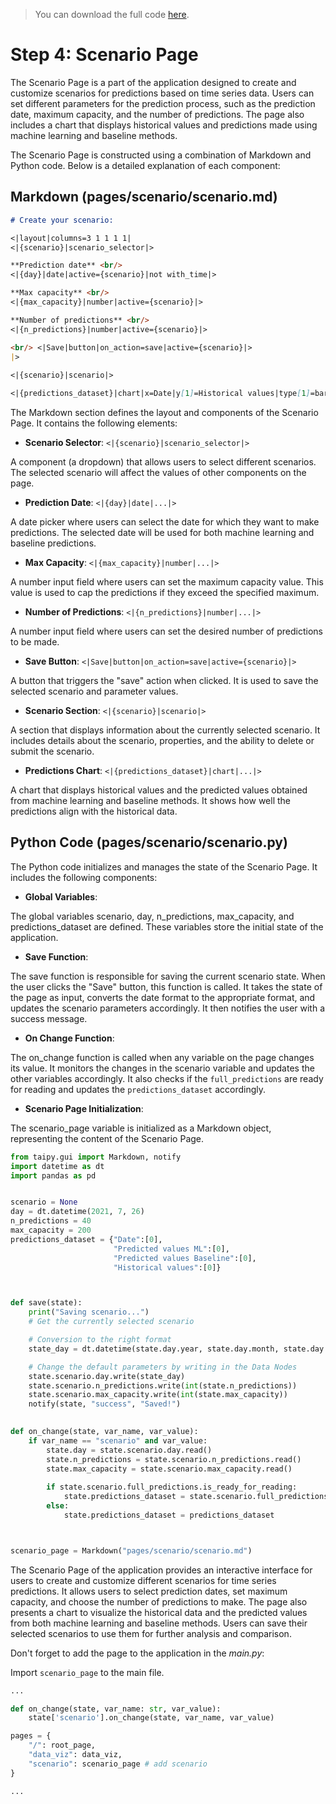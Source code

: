 > You can download the full code [here](https://github.com/Avaiga/taipy-getting-started/tree/develop/src).

# Step 4: Scenario Page

The Scenario Page is a part of the application designed to create and customize scenarios for predictions based on time series data. Users can set different parameters for the prediction process, such as the prediction date, maximum capacity, and the number of predictions. The page also includes a chart that displays historical values and predictions made using machine learning and baseline methods.


The Scenario Page is constructed using a combination of Markdown and Python code. Below is a detailed explanation of each component:

## Markdown (pages/scenario/scenario.md)

```markdown
# Create your scenario:

<|layout|columns=3 1 1 1 1|
<|{scenario}|scenario_selector|>

**Prediction date** <br/>
<|{day}|date|active={scenario}|not with_time|>

**Max capacity** <br/>
<|{max_capacity}|number|active={scenario}|>

**Number of predictions** <br/>
<|{n_predictions}|number|active={scenario}|>

<br/> <|Save|button|on_action=save|active={scenario}|>
|>
 
<|{scenario}|scenario|>

<|{predictions_dataset}|chart|x=Date|y[1]=Historical values|type[1]=bar|y[2]=Predicted values ML|y[3]=Predicted values Baseline|>
```

The Markdown section defines the layout and components of the Scenario Page. It contains the following elements:

- **Scenario Selector**: `<|{scenario}|scenario_selector|>`

A component (a dropdown) that allows users to select different scenarios. The selected scenario will affect the values of other components on the page.

- **Prediction Date**: `<|{day}|date|...|>`

A date picker where users can select the date for which they want to make predictions. The selected date will be used for both machine learning and baseline predictions.

- **Max Capacity**: `<|{max_capacity}|number|...|>`

A number input field where users can set the maximum capacity value. This value is used to cap the predictions if they exceed the specified maximum.

- **Number of Predictions**: `<|{n_predictions}|number|...|>`

A number input field where users can set the desired number of predictions to be made.

- **Save Button**: `<|Save|button|on_action=save|active={scenario}|>`

A button that triggers the "save" action when clicked. It is used to save the selected scenario and parameter values.

- **Scenario Section**: `<|{scenario}|scenario|>`

A section that displays information about the currently selected scenario. It includes details about the scenario, properties, and the ability to delete or submit the scenario.

- **Predictions Chart**: `<|{predictions_dataset}|chart|...|>`

A chart that displays historical values and the predicted values obtained from machine learning and baseline methods. It shows how well the predictions align with the historical data.


## Python Code (pages/scenario/scenario.py)

The Python code initializes and manages the state of the Scenario Page. It includes the following components:

- **Global Variables**:

The global variables scenario, day, n_predictions, max_capacity, and predictions_dataset are defined. These variables store the initial state of the application.

- **Save Function**:

The save function is responsible for saving the current scenario state. When the user clicks the "Save" button, this function is called. It takes the state of the page as input, converts the date format to the appropriate format, and updates the scenario parameters accordingly. It then notifies the user with a success message.

- **On Change Function**:

The on_change function is called when any variable on the page changes its value. It monitors the changes in the scenario variable and updates the other variables accordingly. It also checks if the `full_predictions` are ready for reading and updates the `predictions_dataset` accordingly.

- **Scenario Page Initialization**:

The scenario_page variable is initialized as a Markdown object, representing the content of the Scenario Page.

```python
from taipy.gui import Markdown, notify
import datetime as dt
import pandas as pd


scenario = None
day = dt.datetime(2021, 7, 26)
n_predictions = 40
max_capacity = 200
predictions_dataset = {"Date":[0], 
                       "Predicted values ML":[0],
                       "Predicted values Baseline":[0],
                       "Historical values":[0]}



def save(state):
    print("Saving scenario...")
    # Get the currently selected scenario

    # Conversion to the right format
    state_day = dt.datetime(state.day.year, state.day.month, state.day.day)

    # Change the default parameters by writing in the Data Nodes
    state.scenario.day.write(state_day)
    state.scenario.n_predictions.write(int(state.n_predictions))
    state.scenario.max_capacity.write(int(state.max_capacity))
    notify(state, "success", "Saved!")
    

def on_change(state, var_name, var_value):
    if var_name == "scenario" and var_value:
        state.day = state.scenario.day.read()
        state.n_predictions = state.scenario.n_predictions.read()
        state.max_capacity = state.scenario.max_capacity.read()
        
        if state.scenario.full_predictions.is_ready_for_reading:
            state.predictions_dataset = state.scenario.full_predictions.read()
        else:
            state.predictions_dataset = predictions_dataset



scenario_page = Markdown("pages/scenario/scenario.md")
```


The Scenario Page of the application provides an interactive interface for users to create and customize different scenarios for time series predictions. It allows users to select prediction dates, set maximum capacity, and choose the number of predictions to make. The page also presents a chart to visualize the historical data and the predicted values from both machine learning and baseline methods. Users can save their selected scenarios to use them for further analysis and comparison. 

Don't forget to add the page to the application in the *main.py*:

Import `scenario_page` to the main file.

```python
...

def on_change(state, var_name: str, var_value):
    state['scenario'].on_change(state, var_name, var_value)

pages = {
    "/": root_page,
    "data_viz": data_viz,
    "scenario": scenario_page # add scenario
}

...
```